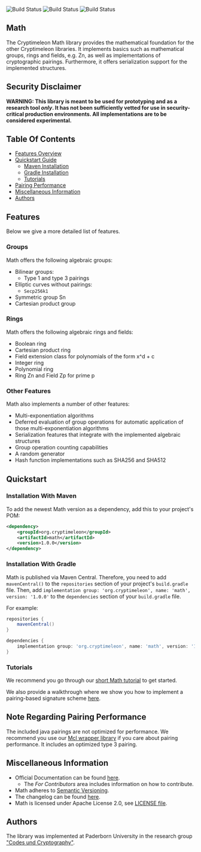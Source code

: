 ![Build Status](https://github.com/cryptimeleon/math/workflows/Development%20Java%20CI/badge.svg)
![Build Status](https://github.com/cryptimeleon/math/workflows/Main%20Java%20CI/badge.svg)
![Build Status](https://github.com/cryptimeleon/math/workflows/Scheduled%20main%20Java%20CI/badge.svg)
## Math

The Cryptimeleon Math library provides the mathematical foundation for the other Cryptimeleon libraries.
It implements basics such as mathematical groups, rings and fields, e.g. Zn, as well as implementations of cryptographic pairings.
Furthermore, it offers serialization support for the implemented structures.

## Security Disclaimer
**WARNING: This library is meant to be used for prototyping and as a research tool *only*. It has not been sufficiently vetted for use in security-critical production environments. All implementations are to be considered experimental.**

## Table Of Contents

* [Features Overview](#features)
* [Quickstart Guide](#quickstart)
    * [Maven Installation](#installation-with-maven)
    * [Gradle Installation](#installation-with-gradle)
    * [Tutorials](#tutorials)
* [Pairing Performance](#note-regarding-pairing-performance)
* [Miscellaneous Information](#miscellaneous-information)
* [Authors](#authors)

## Features

Below we give a more detailed list of features.

### Groups

Math offers the following algebraic groups:

* Bilinear groups:
    * Type 1 and type 3 pairings
* Elliptic curves without pairings:
    * `Secp256k1`
* Symmetric group Sn
* Cartesian product group

### Rings

Math offers the following algebraic rings and fields:

* Boolean ring
* Cartesian product ring
* Field extension class for polynomials of the form x^d + c
* Integer ring
* Polynomial ring
* Ring Zn and Field Zp for prime p

### Other Features

Math also implements a number of other features:

* Multi-exponentiation algorithms
* Deferred evaluation of group operations for automatic application of those multi-exponentiation algorithms
* Serialization features that integrate with the implemented algebraic structures
* Group operation counting capabilities
* A random generator
* Hash function implementations such as SHA256 and SHA512

## Quickstart

### Installation With Maven
To add the newest Math version as a dependency, add this to your project's POM:

```xml
<dependency>
    <groupId>org.cryptimeleon</groupId>
    <artifactId>math</artifactId>
    <version>1.0.0</version>
</dependency>
```

### Installation With Gradle

Math is published via Maven Central.
Therefore, you need to add `mavenCentral()` to the `repositories` section of your project's `build.gradle` file.
Then, add `implementation group: 'org.cryptimeleon', name: 'math', version: '1.0.0'` to the `dependencies` section of your `build.gradle` file.

For example:

```groovy
repositories {
    mavenCentral()
}

dependencies {
    implementation group: 'org.cryptimeleon', name: 'math', version: '1.0.0'
}
```

### Tutorials

We recommend you go through our [short Math tutorial](https://cryptimeleon.github.io/getting-started/5-minute-tutorial.html) to get started.

We also provide a walkthrough where we show you how to implement a pairing-based signature scheme [here](https://cryptimeleon.github.io/getting-started/pairing-tutorial.html).
    
## Note Regarding Pairing Performance

The included java pairings are not optimized for performance.
We recommend you use our [Mcl wrapper library](https://github.com/cryptimeleon/mclwrap) if you care about pairing performance. 
It includes an optimized type 3 pairing.

## Miscellaneous Information

- Official Documentation can be found [here](https://cryptimeleon.github.io/).
    - The *For Contributors* area includes information on how to contribute.
- Math adheres to [Semantic Versioning](https://semver.org/spec/v2.0.0.html).
- The changelog can be found [here](CHANGELOG.md).
- Math is licensed under Apache License 2.0, see [LICENSE file](LICENSE).

## Authors
The library was implemented at Paderborn University in the research group ["Codes und Cryptography"](https://cs.uni-paderborn.de/en/cuk/).

